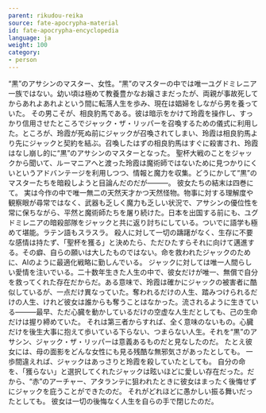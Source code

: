 ```yaml
---
parent: rikudou-reika
source: fate-apocrypha-material
id: fate-apocrypha-encyclopedia
language: ja
weight: 100
category:
- person
---
```


“黒”のアサシンのマスター、女性。“黒”のマスターの中では唯一ユグドミレニア一族ではない。幼い頃は極めて教養豊かなお嬢さまだったが、両親が事故死してからあれよあれよという間に転落人生を歩み、現在は娼婦をしながら男を養っていた。
その男こそが、相良豹馬である。彼は暗示をかけて玲霞を操作し、すっかり信用させたところでジャック・ザ・リッパーを召喚するための儀式に利用した。ところが、玲霞が死ぬ前にジャックが召喚されてしまい、玲霞は相良豹馬より先にジャックと契約を結ぶ。召喚したはずの相良豹馬はすぐに殺害され、玲霞はなし崩し的に“黒”のアサシンのマスターとなった。
聖杯大戦のことをジャックから聞いて、ルーマニアへと渡った玲霞は魔術師ではないために見つかりにくいというアドバンテージを利用しつつ、情報と魔力を収集。どうにかして“黒”のマスターたちを暗殺しようと目論んだのだが———。
彼女たちの結末は四巻にて。
実は今作の中で唯一無二の天然天才かつ天然怪物。物事に対する理解度や観察眼が尋常ではなく、武器も乏しく魔力も乏しい状況で、アサシンの優位性を常に保ちながら、平然と魔術師たちを屠り続けた。日本を出国する前にも、ユグドミレニアの暗殺部隊をジャックと共に返り討ちにしている。ついでに語学も極めて堪能。ラテン語もスラスラ。
殺人に対して一切の躊躇がなく、生存に不要な感情は持たず、「聖杯を獲る」と決めたら、ただひたすらそれに向けて邁進する。その癖、自らの願いは大したものではない。命を救われたジャックのために、AIのように最適化戦略に勤しんでいる。
ジャックに対しては唯一人間らしい愛情を注いでいる。二十数年生きた人生の中で、彼女だけが唯一、無償で自分を救ってくれた存在だからだ。ある意味で、玲霞は確かにジャックの被害者に酷似しているが、一点だけ異なっていた。奪われるだけの人生、踏みつけられるだけの人生、けれど彼女は誰からも奪うことはなかった。流されるように生きている———最早、ただ心臓を動かしているだけの空虚な人生だとしても、己の生命だけは握り締めていた。
それは第三者からすれば、全く意味のないもの。心臓だけを後生大事に抱えて歩いている下らない、つまらない人生。それを“黒”のアサシン、ジャック・ザ・リッパーは意義あるものだと見なしたのだ。
たとえ彼女には、母の面影をどんな女性にも見る残酷な無邪気さがあったとしても。
一歩間違えれば、ジャックはあっさりと玲霞を殺していたとしても。
自分の命を、「獲らない」と選択してくれたジャックは眩いほどに愛しい存在だった。だから、“赤”のアーチャー、アタランテに狙われたときに彼女はまったく後悔せずにジャックを庇うことができたのだ。
それがどれほどに愚かしい振る舞いだったとしても。
彼女は一切の後悔なく人生を自らの手で閉じたのだ。
